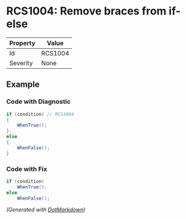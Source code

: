 # RCS1004: Remove braces from if\-else

| Property | Value   |
| -------- | ------- |
| Id       | RCS1004 |
| Severity | None    |

## Example

### Code with Diagnostic

```csharp
if (condition) // RCS1004
{
    WhenTrue();
}
else
{
    WhenFalse();
}
```

### Code with Fix

```csharp
if (condition)
    WhenTrue();
else
    WhenFalse();
```


*\(Generated with [DotMarkdown](http://github.com/JosefPihrt/DotMarkdown)\)*